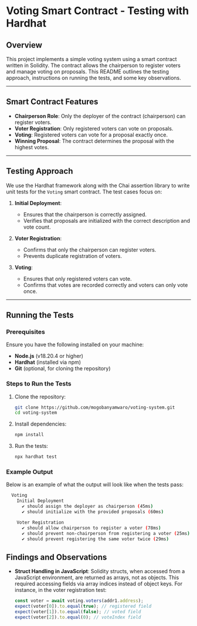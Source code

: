 # Voting Smart Contract - Testing with Hardhat

## Overview

This project implements a simple voting system using a smart contract written in Solidity. The contract allows the chairperson to register voters and manage voting on proposals. This README outlines the testing approach, instructions on running the tests, and some key observations.

---

## Smart Contract Features

- **Chairperson Role**: Only the deployer of the contract (chairperson) can register voters.
- **Voter Registration**: Only registered voters can vote on proposals.
- **Voting**: Registered voters can vote for a proposal exactly once.
- **Winning Proposal**: The contract determines the proposal with the highest votes.

---

## Testing Approach

We use the Hardhat framework along with the Chai assertion library to write unit tests for the `Voting` smart contract. The test cases focus on:

1. **Initial Deployment**:

   - Ensures that the chairperson is correctly assigned.
   - Verifies that proposals are initialized with the correct description and vote count.

2. **Voter Registration**:

   - Confirms that only the chairperson can register voters.
   - Prevents duplicate registration of voters.

3. **Voting**:
   - Ensures that only registered voters can vote.
   - Confirms that votes are recorded correctly and voters can only vote once.

---

## Running the Tests

### Prerequisites

Ensure you have the following installed on your machine:

- **Node.js** (v18.20.4 or higher)
- **Hardhat** (installed via npm)
- **Git** (optional, for cloning the repository)

### Steps to Run the Tests

1. Clone the repository:

   ```bash
   git clone https://github.com/mogobanyamwaro/voting-system.git
   cd voting-system
   ```

2. Install dependencies:

   ```bash
   npm install
   ```

3. Run the tests:
   ```bash
   npx hardhat test
   ```

### Example Output

Below is an example of what the output will look like when the tests pass:

```bash
  Voting
    Initial Deployment
      ✔ should assign the deployer as chairperson (45ms)
      ✔ should initialize with the provided proposals (60ms)

    Voter Registration
      ✔ should allow chairperson to register a voter (78ms)
      ✔ should prevent non-chairperson from registering a voter (25ms)
      ✔ should prevent registering the same voter twice (29ms)
```

## Findings and Observations

- **Struct Handling in JavaScript**: Solidity structs, when accessed from a JavaScript environment, are returned as arrays, not as objects. This required accessing fields via array indices instead of object keys. For instance, in the voter registration test:

  ```javascript
  const voter = await voting.voters(addr1.address);
  expect(voter[0]).to.equal(true); // registered field
  expect(voter[1]).to.equal(false); // voted field
  expect(voter[2]).to.equal(0); // voteIndex field
  ```
